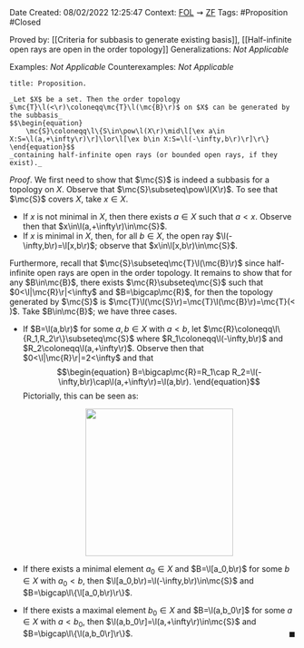 <br />
<br />

Date Created: 08/02/2022 12:25:47
Context: [$\textrm{FOL}$](obsidian://open?file=First%20Order%20Logic)$\,\,\rightsquigarrow\,\,$[$\textrm{ZF}$](obsidian://open?file=Zermelo-Fraenkel%20Set%20Theory)
Tags: #Proposition #Closed  

Proved by: [[Criteria for subbasis to generate existing basis]], [[Half-infinite open rays are open in the order topology]]
Generalizations: _Not Applicable_

Examples: _Not Applicable_
Counterexamples: _Not Applicable_

``` ad-Proposition
title: Proposition.

_Let $X$ be a set. Then the order topology $\mc{T}\l(<\r)\coloneqq\mc{T}\l(\mc{B}\r)$ on $X$ can be generated by the subbasis_
$$\begin{equation}
    \mc{S}\coloneqq\l\{S\in\pow\l(X\r)\mid\l[\ex a\in X:S=\l(a,+\infty\r)\r]\lor\l[\ex b\in X:S=\l(-\infty,b\r)\r]\r\}
\end{equation}$$
_containing half-infinite open rays (or bounded open rays, if they exist)._

```

_Proof_. We first need to show that $\mc{S}$ is indeed a subbasis for a topology on $X$. Observe that $\mc{S}\subseteq\pow\l(X\r)$. To see that $\mc{S}$ covers $X$, take $x\in X$.
* If $x$ is not minimal in $X$, then there exists $a\in X$ such that $a<x$. Observe then that $x\in\l(a,+\infty\r)\in\mc{S}$.
* If $x$ is minimal in $X$, then, for all $b\in X$, the open ray $\l(-\infty,b\r)=\l[x,b\r)$; observe that $x\in\l[x,b\r)\in\mc{S}$.

Furthermore, recall that $\mc{S}\subseteq\mc{T}\l(\mc{B}\r)$ since half-infinite open rays are open in the order topology. It remains to show that for any $B\in\mc{B}$, there exists $\mc{R}\subseteq\mc{S}$ such that $0<\l|\mc{R}\r|<\infty$ and $B=\bigcap\mc{R}$, for then the topology generated by $\mc{S}$ is $\mc{T}\l(\mc{S}\r)=\mc{T}\l(\mc{B}\r)=\mc{T}(<
)$. Take $B\in\mc{B}$; we have three cases.
* If $B=\l(a,b\r)$ for some $a,b\in X$ with $a<b$, let $\mc{R}\coloneqq\l\{R_1,R_2\r\}\subseteq\mc{S}$ where $R_1\coloneqq\l(-\infty,b\r)$ and $R_2\coloneqq\l(a,+\infty\r)$. Observe then that $0<\l|\mc{R}\r|=2<\infty$ and that$$\begin{equation}
    B=\bigcap\mc{R}=R_1\cap R_2=\l(-\infty,b\r)\cap\l(a,+\infty\r)=\l(a,b\r).
  \end{equation}$$
  Pictorially, this can be seen as:

  <center><img src="https://raw.githubusercontent.com/zhaoshenzhai/MathWiki/master/Images/09-02-2022_223333/image.svg", width=260></center>

* If there exists a minimal element $a_0\in X$ and $B=\l[a_0,b\r)$ for some $b\in X$ with $a_0<b$, then $\l[a_0,b\r)=\l(-\infty,b\r)\in\mc{S}$ and $B=\bigcap\l\{\l[a_0,b\r)\r\}$.
* If there exists a maximal element $b_0\in X$ and $B=\l(a,b_0\r]$ for some $a\in X$ with $a<b_0$, then $\l(a,b_0\r]=\l(a,+\infty\r)\in\mc{S}$ and $B=\bigcap\l\{\l(a,b_0\r]\r\}$.<span style="float:right;">$\blacksquare$</span>
